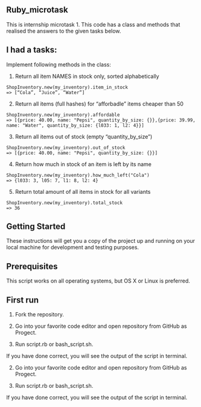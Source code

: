 ## Ruby_microtask
This is internship microtask 1. This code has a class and methods that realised the answers to the given tasks below.

## I had a tasks:
Implement following methods in the class:

1. Return all item NAMES in stock only, sorted alphabetically
```
ShopInventory.new(my_inventory).item_in_stock
=> [“Cola”, “Juice”, “Water”]
```
2. Return all items (full hashes) for “afforbadle” items cheaper than 50
```
ShopInventory.new(my_inventory).affordable
=> [{price: 40.00, name: "Pepsi", quantity_by_size: {}},{price: 39.99, name: "Water", quantity_by_size: {l033: 1, l2: 4}}]
```
3. Return all items out of stock (empty “quantity_by_size”)
```
ShopInventory.new(my_inventory).out_of_stock
=> [{price: 40.00, name: "Pepsi", quantity_by_size: {}}]
```
4. Return how much in stock of an item is left by its name
```
ShopInventory.new(my_inventory).how_much_left("Cola")
=> {l033: 3, l05: 7, l1: 8, l2: 4}
```
5. Return total amount of all items in stock for all variants
```
ShopInventory.new(my_inventory).total_stock
=> 36
```
## Getting Started 
These instructions will get you a copy of the project up and running on your local machine for development and testing purposes. 

## Prerequisites
This script works on all operating systems, but OS X or Linux is preferred.

## First run
1. Fork the repository.

2. Go into your favorite code editor and open repository from GitHub as Progect.

3. Run script.rb or bash_script.sh.

If you have done correct, you will see the output of the script in terminal.

2. Go into your favorite code editor and open repository from GitHub as Progect.

3. Run script.rb or bash_script.sh.

If you have done correct, you will see the output of the script in terminal.

